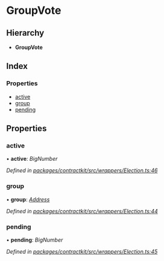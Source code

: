 # GroupVote

## Hierarchy

* **GroupVote**

## Index

### Properties

* [active]()
* [group]()
* [pending]()

## Properties

### active

• **active**: _BigNumber_

_Defined in_ [_packages/contractkit/src/wrappers/Election.ts:46_](https://github.com/celo-org/celo-monorepo/blob/master/packages/contractkit/src/wrappers/Election.ts#L46)

### group

• **group**: [_Address_]()

_Defined in_ [_packages/contractkit/src/wrappers/Election.ts:44_](https://github.com/celo-org/celo-monorepo/blob/master/packages/contractkit/src/wrappers/Election.ts#L44)

### pending

• **pending**: _BigNumber_

_Defined in_ [_packages/contractkit/src/wrappers/Election.ts:45_](https://github.com/celo-org/celo-monorepo/blob/master/packages/contractkit/src/wrappers/Election.ts#L45)

